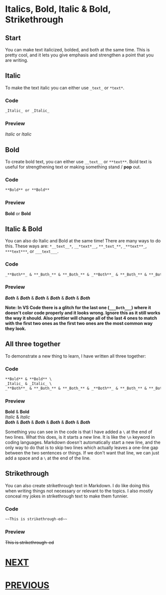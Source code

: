 # Italics, Bold, Italic & Bold, Strikethrough

## Start

You can make text italicized, bolded, and both at the same time. This is pretty cool, and it lets you give emphasis and strengthen a point that you are writing.

## Italic

To make the text italic you can either use `_text_` or `*text*`.

### Code

```markdown
_Italic_ or _Italic_
```

### Preview

_Italic_ or _Italic_

## Bold

To create bold text, you can either use `__text__` or `**text**`. Bold text is useful for strengthening text or making something stand / **pop** out.

### Code

```markdown
**Bold** or **Bold**
```

### Preview

**Bold** or **Bold**

## Italic & Bold

You can also do Italic and Bold at the same time! There are many ways to do this. These ways are: `*__text__*`, `__*text*__`, `**_text_**`, `_**text**_`, `***text***`, or `___text___`.

### Code

```markdown
_**Both**_ & **_Both_** & **_Both_** & _**Both**_ & **_Both_** & **_Both_**
```

### Preview

_**Both**_ & **_Both_** & **_Both_** & _**Both**_ & **_Both_** & **_Both_**

**Note: In VS Code there is a glitch for the last one (`___Both___`) where it doesn't color code properly and it looks wrong. Ignore this as it still works the way it should. Also prettier will change all of the last 4 ones to match with the first two ones as the first two ones are the most common way they look.**

## All three together

To demonstrate a new thing to learn, I have written all three together:

### Code

```markdown
**Bold** & **Bold** \
_Italic_ & _Italic_ \
_**Both**_ & **_Both_** & **_Both_** & _**Both**_ & **_Both_** & **_Both_**
```

### Preview

**Bold** & **Bold** \
_Italic_ & _Italic_ \
_**Both**_ & **_Both_** & **_Both_** & _**Both**_ & **_Both_** & **_Both_**

Something you can see in the code is that I have added a `\` at the end of two lines. What this does, is it starts a new line. It is like the `\n` keyword in coding languages. Markdown doesn't automatically start a new line, and the only way to do that is to skip two lines which actually leaves a one-line gap between the two sentences or things. If we don't want that line, we can just add a space and a `\` at the end of the line.

## Strikethrough

You can also create strikethrough text in Markdown. I do like doing this when writing things not necessary or relevant to the topics. I also mostly conceal my jokes in strikethrough text to make them funnier.

### Code

```markdown
~~This is strikethrough-ed~~
```

### Preview

~~This is strikethrough-ed~~

# [NEXT](3.%20Links.md)

# [PREVIOUS](1.%20Headings.md)
